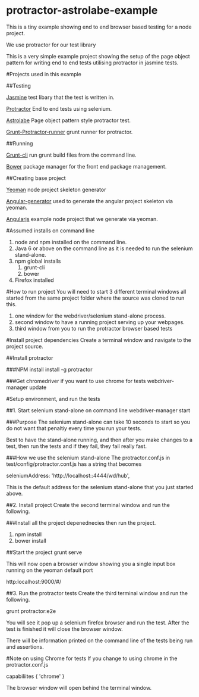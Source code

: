 protractor-astrolabe-example
============================

This is a tiny example showing end to end browser based testing for a node project. 

We use protractor for our test library

This is a very simple example project showing the setup of the page object pattern for writing end to end tests utilising protractor in jasmine tests.  


#Projects used in this example

##Testing

[Jasmine](http://jasmine.github.io/) test libary that the test is written in.

[Protractor](https://github.com/juliemr/protractor) End to end tests using selenium.

[Astrolabe](https://github.com/stuplum/astrolabe) Page object pattern style protractor test.

[Grunt-Protractor-runner](https://github.com/teerapap/grunt-protractor-runner) grunt runner for protractor.

##Running

[Grunt-cli](https://github.com/gruntjs/grunt-cli) run grunt build files from the command line.

[Bower](https://github.com/bower/bower) package manager for the front end package management.

##Creating base project

[Yeoman](http://yeoman.io) node project skeleton generator

[Angular-generator](https://github.com/yeoman/generator-angular) used to generate the angular project skeleton via yeoman.

[Angularjs](http://angularjs.org) example node project that we generate via yeoman.


#Assumed installs on command line
1. node and npm installed on the command line.
1. Java 6 or above on the command line as it is needed to run the selenium stand-alone.
1. npm global installs
	1. grunt-cli
	1. bower 
1. Firefox installed

#How to run project
You will need to start 3 different terminal windows all started from the same project folder where the source was cloned to run this.

1. one window for the webdriver/selenium stand-alone process.
1. second window to have a running project serving up your webpages.
1. third window from you to run the protractor browser based tests

#Install project dependencies
Create a terminal window and navigate to the project source.

##Install protractor

###NPM install
install -g protractor

###Get chromedriver if you want to use chrome for tests
webdriver-manager update



#Setup environment, and run the tests

##1. Start selenium stand-alone on command line
webdriver-manager start

###Purpose
The selenium stand-alone can take 10 seconds to start so you do not want that penaltiy every time you run your tests.  

Best to have the stand-alone running, and then after you make changes to a test, then run the tests and if they fail, they fail really fast.

###How we use the selenium stand-alone
The protractor.conf.js in test/config/protractor.conf.js has a string that becomes

seleniumAddress: 'http://localhost::4444/wd/hub',

This is the default address for the selenium stand-alone that you just started above.

 
##2. Install project 
Create the second terminal window and run the following.

###Install all the project depenednecies then run the project.

1. npm install
1. bower install


##Start the project
grunt serve

This will now open a browser window showing you a single input box running on the yeoman default port 

http:localhost:9000/#/


##3. Run the protractor tests
Create the third terminal window and run the following.

grunt protractor:e2e

You will see it pop up a selenium firefox browser and run the test.  After the test is finished it will close the browser window.

There will be information printed on the command line of the tests being run and assertions.


#Note on using Chrome for tests
If you change to using chrome in the protractor.conf.js

capabiliites { 'chrome' }

The browser window will open behind the terminal window.  

